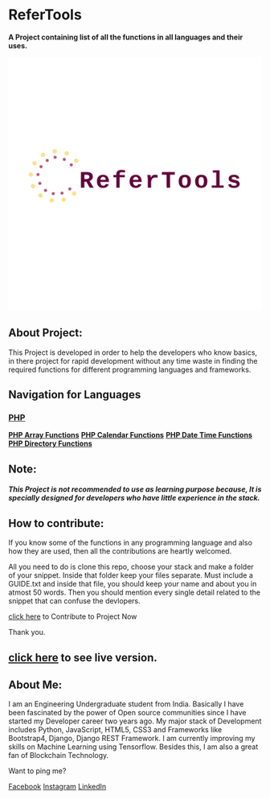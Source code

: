 # ReferTools
**A Project containing list of all the functions in all languages and their uses.**


![alt text](assets/logo.png)


## About Project:
This Project is developed in order to help the developers who know basics, in there project for rapid development without any time waste in finding the required functions for different programming languages and frameworks.


## Navigation for Languages

### [PHP](https://github.com/neo-0224/ReferTools/tree/master/src/languages/php/)

**[PHP Array Functions](https://github.com/neo-0224/ReferTools/tree/master/src/languages/php/php7%20array%20functions)**
**[PHP Calendar Functions](https://github.com/neo-0224/ReferTools/tree/master/src/languages/php/php7%20calendar%20functions%20and%20constants)**
**[PHP Date Time Functions](https://github.com/neo-0224/ReferTools/tree/master/src/languages/php/php7%20date%20time%20functions%20and%20constants)**
**[PHP Directory Functions](https://github.com/neo-0224/ReferTools/tree/master/src/languages/php/php7%20directory%20functions)**


## Note: 
##### This Project is not recommended to use as learning purpose because, It is specially designed for developers who have little experience in the stack.

## How to contribute:
If you know some of the functions in any programming language and also how they are used, then all the contributions are heartly welcomed.

All you need to do is clone this repo, choose your stack and make a folder of your snippet. Inside that folder keep your files separate. Must include a GUIDE.txt and inside that file, you should keep your name and about you in atmost 50 words. Then you should mention every single detail related to the snippet that can confuse the devlopers.

[click here](https://github.com/neo-0224/ReferTools/) to Contribute to Project Now

Thank you.

## [click here](https://neo-0224.github.io/ReferTools/) to see live version.


## About Me:

I am an Engineering Undergraduate student from India. Basically I have been fascinated by the power of Open source communities since I have started my Developer career two years ago. My major stack of Development includes Python, JavaScript, HTML5, CSS3 and Frameworks like Bootstrap4, Django, Django REST Framework. I am currently improving my skills on Machine Learning using Tensorflow. Besides this, I am also a great fan of Blockchain Technology. 

Want to ping me?

[Facebook](https://www.facebook.com/profile.php?id=100009926198901)
[Instagram](https://www.instagram.com/m0nuu.tyagi_g)
[LinkedIn](https://www.linkedin.com/in/iammanojtyagi/)
